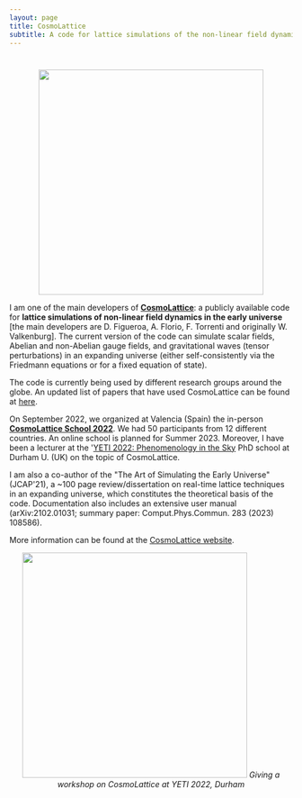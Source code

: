 ```yaml
---
layout: page
title: CosmoLattice
subtitle: A code for lattice simulations of the non-linear field dynamics of the early universe
---
```


<h1 style="text-align:center;"></h1>

<p align="center">
  <img src="../assets/img/CL_Sequence.png" width="400"
 />
</p>

I am one of the main developers of **<a href="http://www.cosmolattice.net" target="_blank" rel="noopener noreferrer">CosmoLattice</a>**: a publicly available code for **lattice simulations of non-linear field dynamics in the early universe** [the main developers are
D. Figueroa, A. Florio, F. Torrenti and originally W. Valkenburg]. The current version of the code can simulate scalar fields, Abelian and non-Abelian gauge fields, and gravitational waves (tensor perturbations) in an expanding universe
(either self-consistently via the Friedmann equations or for a fixed equation of state).

The code is currently being used by different research groups around the globe. An updated list of papers that have used CosmoLattice can be found at <a href="http://https://cosmolattice.net/publications/" target="_blank" rel="noopener noreferrer">here</a>.

On September 2022, we organized at Valencia (Spain) the in-person **<a href="https://indico.ific.uv.es/event/6631/" target="_blank" rel="noopener noreferrer">CosmoLattice School 2022</a>**. We had 50 participants from 12 different countries. An online school is planned for Summer 2023. Moreover, I have been a lecturer at the '<a href="http://https://cosmolattice.net/publications/" target="_blank" rel="noopener noreferrer">YETI 2022:
Phenomenology in the Sky</a> PhD school at Durham U. (UK) on the topic of CosmoLattice.

I am also a co-author of the "The Art of Simulating the Early Universe" (JCAP'21), a ~100 page review/dissertation on real-time lattice techniques in an expanding universe, which constitutes the theoretical basis of the code.
Documentation also includes an extensive user manual (arXiv:2102.01031; summary paper: Comput.Phys.Commun. 283 (2023) 108586).

More information can be found at the <a href="http://www.cosmolattice.net" target="_blank" rel="noopener noreferrer">CosmoLattice website</a>.

<p align="center">
  <img src="../assets/img/YETIfoto.jpeg" width="400"
 />
<i>Giving a workshop on CosmoLattice at YETI 2022, Durham</i></p>
